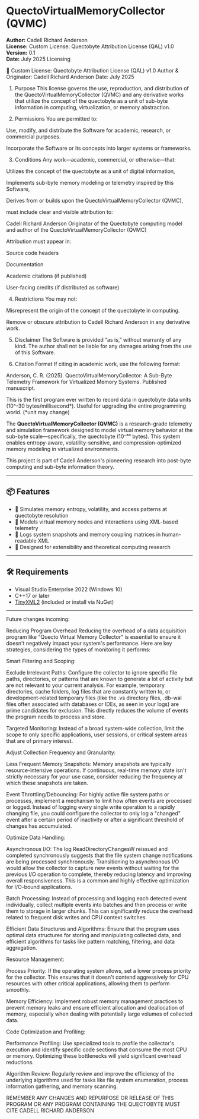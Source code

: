 # QuectoVirtualMemoryCollector (QVMC)

**Author:** Cadell Richard Anderson  
**License:** Custom License: Quectobyte Attribution License (QAL) v1.0
**Version:** 0.1  
**Date:** July 2025 
Licensing 

📜 Custom License: Quectobyte Attribution License (QAL) v1.0
Author & Originator: Cadell Richard Anderson Date: July 2025

1. Purpose
This license governs the use, reproduction, and distribution of the QuectoVirtualMemoryCollector (QVMC) and any derivative works that utilize the concept of the quectobyte as a unit of sub-byte information in computing, virtualization, or memory abstraction.

2. Permissions
You are permitted to:

Use, modify, and distribute the Software for academic, research, or commercial purposes.

Incorporate the Software or its concepts into larger systems or frameworks.

3. Conditions
Any work—academic, commercial, or otherwise—that:

Utilizes the concept of the quectobyte as a unit of digital information,

Implements sub-byte memory modeling or telemetry inspired by this Software,

Derives from or builds upon the QuectoVirtualMemoryCollector (QVMC),

must include clear and visible attribution to:

Cadell Richard Anderson Originator of the Quectobyte computing model and author of the QuectoVirtualMemoryCollector (QVMC)

Attribution must appear in:

Source code headers

Documentation

Academic citations (if published)

User-facing credits (if distributed as software)

4. Restrictions
You may not:

Misrepresent the origin of the concept of the quectobyte in computing.

Remove or obscure attribution to Cadell Richard Anderson in any derivative work.

5. Disclaimer
The Software is provided “as is,” without warranty of any kind. The author shall not be liable for any damages arising from the use of this Software.

6. Citation Format
If citing in academic work, use the following format:

Anderson, C. R. (2025). QuectoVirtualMemoryCollector: A Sub-Byte Telemetry Framework for Virtualized Memory Systems. Published manuscript.

This is the first program ever written to record data in quectobyte data units (10^-30 bytes/millisecond*). Useful for upgrading the entire programming world. (*unit may change)

The **QuectoVirtualMemoryCollector (QVMC)** is a research-grade telemetry and simulation framework designed to model virtual memory behavior at the sub-byte scale—specifically, the quectobyte (10⁻³⁰ bytes). This system enables entropy-aware, volatility-sensitive, and compression-optimized memory modeling in virtualized environments.

This project is part of Cadell Anderson's pioneering research into post-byte computing and sub-byte information theory.

---

## 📦 Features

- 🧬 Simulates memory entropy, volatility, and access patterns at quectobyte resolution
- 🧠 Models virtual memory nodes and interactions using XML-based telemetry
- 🧊 Logs system snapshots and memory coupling matrices in human-readable XML
- 🧰 Designed for extensibility and theoretical computing research

---

## 🛠 Requirements

- Visual Studio Enterprise 2022 (Windows 10)
- C++17 or later
- [TinyXML2](https://github.com/leethomason/tinyxml2) (included or install via NuGet)

---
Future changes incoming: 

Reducing Program Overhead
Reducing the overhead of a data acquisition program like "Quecto Virtual Memory Collector" is essential to ensure it doesn't negatively impact your system's performance. Here are key strategies, considering the types of monitoring it performs:

Smart Filtering and Scoping:

Exclude Irrelevant Paths: Configure the collector to ignore specific file paths, directories, or patterns that are known to generate a lot of activity but are not relevant to your current analysis. For example, temporary directories, cache folders, log files that are constantly written to, or development-related temporary files (like the .vs directory files, .db-wal files often associated with databases or IDEs, as seen in your logs) are prime candidates for exclusion. This directly reduces the volume of events the program needs to process and store.

Targeted Monitoring: Instead of a broad system-wide collection, limit the scope to only specific applications, user sessions, or critical system areas that are of primary interest.

Adjust Collection Frequency and Granularity:

Less Frequent Memory Snapshots: Memory snapshots are typically resource-intensive operations. If continuous, real-time memory state isn't strictly necessary for your use case, consider reducing the frequency at which these snapshots are taken.

Event Throttling/Debouncing: For highly active file system paths or processes, implement a mechanism to limit how often events are processed or logged. Instead of logging every single write operation to a rapidly changing file, you could configure the collector to only log a "changed" event after a certain period of inactivity or after a significant threshold of changes has accumulated.

Optimize Data Handling:

Asynchronous I/O: The log ReadDirectoryChangesW reissued and completed synchronously suggests that the file system change notifications are being processed synchronously. Transitioning to asynchronous I/O would allow the collector to capture new events without waiting for the previous I/O operation to complete, thereby reducing latency and improving overall responsiveness. This is a common and highly effective optimization for I/O-bound applications.

Batch Processing: Instead of processing and logging each detected event individually, collect multiple events into batches and then process or write them to storage in larger chunks. This can significantly reduce the overhead related to frequent disk writes and CPU context switches.

Efficient Data Structures and Algorithms: Ensure that the program uses optimal data structures for storing and manipulating collected data, and efficient algorithms for tasks like pattern matching, filtering, and data aggregation.

Resource Management:

Process Priority: If the operating system allows, set a lower process priority for the collector. This ensures that it doesn't contend aggressively for CPU resources with other critical applications, allowing them to perform smoothly.

Memory Efficiency: Implement robust memory management practices to prevent memory leaks and ensure efficient allocation and deallocation of memory, especially when dealing with potentially large volumes of collected data.

Code Optimization and Profiling:

Performance Profiling: Use specialized tools to profile the collector's execution and identify specific code sections that consume the most CPU or memory. Optimizing these bottlenecks will yield significant overhead reductions.

Algorithm Review: Regularly review and improve the efficiency of the underlying algorithms used for tasks like file system enumeration, process information gathering, and memory scanning.

REMEMBER ANY CHANGES AND REPURPOSE OR RELEASE OF THIS PROGRAM OR ANY PROGRAM CONTAINING THE QUECTOBYTE MUST CITE CADELL RICHARD ANDERSON
